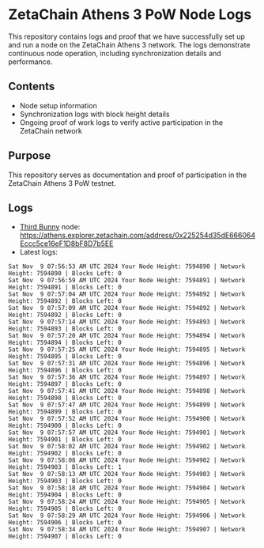 # ZetaChain Athens 3 PoW Node Logs
This repository contains logs and proof that we have successfully set up and run a node on the ZetaChain Athens 3 network. The logs demonstrate continuous node operation, including synchronization details and performance.

## Contents
- Node setup information
- Synchronization logs with block height details
- Ongoing proof of work logs to verify active participation in the ZetaChain network

## Purpose
This repository serves as documentation and proof of participation in the ZetaChain Athens 3 PoW testnet.

## Logs

- [Third Bunny](https://thirdbunny.xyz/) node: https://athens.explorer.zetachain.com/address/0x225254d35dE666064Eccc5ce16eF1D8bF8D7b5EE
- Latest logs:
```
Sat Nov  9 07:56:53 AM UTC 2024 Your Node Height: 7594890 | Network Height: 7594890 | Blocks Left: 0
Sat Nov  9 07:56:59 AM UTC 2024 Your Node Height: 7594891 | Network Height: 7594891 | Blocks Left: 0
Sat Nov  9 07:57:04 AM UTC 2024 Your Node Height: 7594892 | Network Height: 7594892 | Blocks Left: 0
Sat Nov  9 07:57:09 AM UTC 2024 Your Node Height: 7594892 | Network Height: 7594892 | Blocks Left: 0
Sat Nov  9 07:57:14 AM UTC 2024 Your Node Height: 7594893 | Network Height: 7594893 | Blocks Left: 0
Sat Nov  9 07:57:20 AM UTC 2024 Your Node Height: 7594894 | Network Height: 7594894 | Blocks Left: 0
Sat Nov  9 07:57:25 AM UTC 2024 Your Node Height: 7594895 | Network Height: 7594895 | Blocks Left: 0
Sat Nov  9 07:57:31 AM UTC 2024 Your Node Height: 7594896 | Network Height: 7594896 | Blocks Left: 0
Sat Nov  9 07:57:36 AM UTC 2024 Your Node Height: 7594897 | Network Height: 7594897 | Blocks Left: 0
Sat Nov  9 07:57:41 AM UTC 2024 Your Node Height: 7594898 | Network Height: 7594898 | Blocks Left: 0
Sat Nov  9 07:57:47 AM UTC 2024 Your Node Height: 7594899 | Network Height: 7594899 | Blocks Left: 0
Sat Nov  9 07:57:52 AM UTC 2024 Your Node Height: 7594900 | Network Height: 7594900 | Blocks Left: 0
Sat Nov  9 07:57:57 AM UTC 2024 Your Node Height: 7594901 | Network Height: 7594901 | Blocks Left: 0
Sat Nov  9 07:58:02 AM UTC 2024 Your Node Height: 7594902 | Network Height: 7594902 | Blocks Left: 0
Sat Nov  9 07:58:08 AM UTC 2024 Your Node Height: 7594902 | Network Height: 7594903 | Blocks Left: 1
Sat Nov  9 07:58:13 AM UTC 2024 Your Node Height: 7594903 | Network Height: 7594903 | Blocks Left: 0
Sat Nov  9 07:58:18 AM UTC 2024 Your Node Height: 7594904 | Network Height: 7594904 | Blocks Left: 0
Sat Nov  9 07:58:24 AM UTC 2024 Your Node Height: 7594905 | Network Height: 7594905 | Blocks Left: 0
Sat Nov  9 07:58:29 AM UTC 2024 Your Node Height: 7594906 | Network Height: 7594906 | Blocks Left: 0
Sat Nov  9 07:58:34 AM UTC 2024 Your Node Height: 7594907 | Network Height: 7594907 | Blocks Left: 0
```
